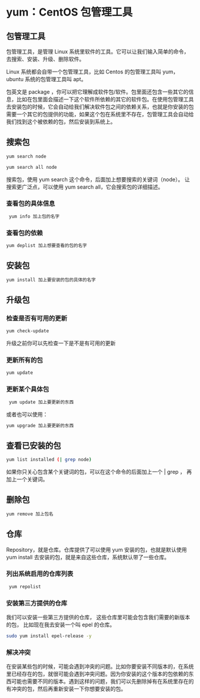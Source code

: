 # yum：CentOS 包管理工具

## 包管理工具

包管理工具，是管理 Linux 系统里软件的工具。它可以让我们输入简单的命令，去搜索、安装、升级、删除软件。

Linux 系统都会自带一个包管理工具，比如 Centos 的包管理工具叫 yum，ubuntu 系统的包管理工具叫 apt。

包英文是 package ，你可以把它理解成软件包/软件。包里面还包含一些其它的信息，比如在包里面会描述一下这个软件所依赖的其它的软件包。在使用包管理工具去安装包的时候，它会自动给我们解决软件包之间的依赖关系，也就是你安装的包需要一个其它的包提供的功能，如果这个包在系统里不存在，包管理工具会自动给我们找到这个被依赖的包，然后安装到系统上。

## 搜索包

```bash
yum search node
```

```bash
yum search all node
```

搜索包，使用 yum search 这个命令，后面加上想要搜索的关键词（node）。
让搜索更广泛点，可以使用 yum search all，它会搜索包的详细描述。

### 查看包的具体信息

```bash
 yum info 加上包的名字
```

### 查看包的依赖

```bash
yum deplist 加上想要查看的包的名字
```

## 安装包

```bash
yum install 加上要安装的包的具体的名字
```

## 升级包

### 检查是否有可用的更新

```bash
yum check-update
```

升级之前你可以先检查一下是不是有可用的更新

### 更新所有的包

```bash
yum update
```

### 更新某个具体包

```bash
 yum update 加上要更新的东西
```

或者也可以使用：

```bash
yum upgrade 加上要更新的东西
```

## 查看已安装的包

```bash
yum list installed (| grep node)
```

如果你只关心包含某个关键词的包，可以在这个命令的后面加上一个 | grep ， 再加上一个关键词。

## 删除包

```bash
yum remove 加上包名
```

## 仓库

Repository，就是仓库。仓库提供了可以使用 yum 安装的包，也就是默认使用 yum install 去安装的包，就是来自这些仓库，系统默认带了一些仓库。

### 列出系统启用的仓库列表

```bash
 yum repolist
```

### 安装第三方提供的仓库

我们可以安装一些第三方提供的仓库， 这些仓库里可能会包含我们需要的新版本的包， 比如现在我去安装一个叫 epel 的仓库。

```bash
sudo yum install epel-release -y
```

### 解决冲突

在安装某些包的时候，可能会遇到冲突的问题。比如你要安装不同版本的，在系统里已经存在的包，就很可能会遇到冲突问题。因为你安装的这个版本的包依赖的东西可能也需要不同的版本。遇到这样的问题，我们可以先删除掉有在系统里存在的有冲突的包，然后再重新安装一下你想要安装的包。
